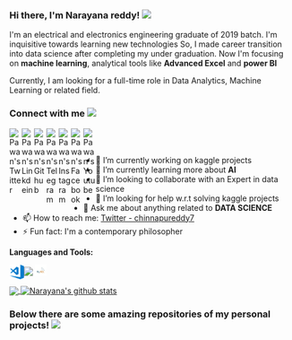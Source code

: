 ### Hi there, I'm Narayana reddy! <img src="https://media.giphy.com/media/hvRJCLFzcasrR4ia7z/giphy.gif" width="25px"></a>

I'm an electrical and electronics engineering graduate of 2019 batch. I'm inquisitive towards learning new technologies So, I made career transition into data science after completing my under graduation. Now I'm focusing on **machine learning**, analytical tools like **Advanced Excel** and **power BI**

Currently, I am looking for a full-time role in Data Analytics, Machine Learning or related field.

### Connect with me <img src="https://media0.giphy.com/media/b73wUq1jFLBTy/200w.webp?cid=ecf05e47ssn5j01gupjyc6c22xkdbpev381onlz7kzlrwlz9&rid=200w.webp" width="75px"></a>

<a href="https://twitter.com/chinnapureddy7">
  <img align="left" alt="Pawan's Twitter" width="22px" src="https://cdn.jsdelivr.net/npm/simple-icons@v3/icons/twitter.svg" />
</a>
<a href="https://www.linkedin.com/in/narayana-reddy-chinnapu-reddy-8a96a6145/">
  <img align="left" alt="Pawan's Linkdein" width="22px" src="https://cdn.jsdelivr.net/npm/simple-icons@v3/icons/linkedin.svg" />
</a>
<a href="https://github.com/NARAYANAREDDY37">
  <img align="left" alt="Pawan's Github" width="22px" src="https://cdn.jsdelivr.net/npm/simple-icons@v3/icons/github.svg" />
</a>
<a href="https://t.me/narayanareddy37">
  <img align="left" alt="Pawan's Telegram" width="22px" src="https://cdn.jsdelivr.net/npm/simple-icons@v3/icons/telegram.svg" />
</a>
<a href="https://www.instagram.com/__narayanareddy37__/?hl=en">
  <img align="left" alt="Pawan's Instagram" width="22px" src="https://cdn.jsdelivr.net/npm/simple-icons@v3/icons/instagram.svg" />
</a>
<a href="https://www.facebook.com/narayanareddy.chinnapureddy.35/">
  <img align="left" alt="Pawan's Facebook" width="22px" src="https://cdn.jsdelivr.net/npm/simple-icons@v3/icons/facebook.svg" />
</a>
<a href="https://www.youtube.com/channel/UC6SltFd3x6FaIYMWUEO1Nuw?view_as=subscriber">
  <img align="left" alt="Pawan's Youtube" width="22px" src="https://cdn.jsdelivr.net/npm/simple-icons@v3/icons/youtube.svg" />
</a>

<br/>
<br/>

- 🔭 I’m currently working on kaggle projects
- 🌱 I’m currently learning more about **AI**
- 👯 I’m looking to collaborate with an Expert in data science
- 🤔 I’m looking for help w.r.t solving kaggle projects
- 💬 Ask me about anything related to **DATA SCIENCE**
- 📫 How to reach me: [Twitter - chinnapureddy7](https://twitter.com/chinnapureddy7)
- ⚡ Fun fact: I'm a contemporary philosopher

**Languages and Tools:**  

<img align="left" alt="Visual Studio Code" width="26px" src="https://raw.githubusercontent.com/github/explore/80688e429a7d4ef2fca1e82350fe8e3517d3494d/topics/visual-studio-code/visual-studio-code.png"></code>
<code><img height="20" src="https://raw.githubusercontent.com/rhoit/mode-icons/dump/icons/python.png"></code>
<code><img height="20" src="https://raw.githubusercontent.com/github/explore/80688e429a7d4ef2fca1e82350fe8e3517d3494d/topics/mysql/mysql.png"></code>

<a href="https://github.com/NARAYANAREDDY37">
  <img align="center" src="https://github-readme-stats.vercel.app/api/top-langs/?username=NARAYANAREDDY37&theme=light&hide_langs_below=1" />
</a>
<a href="https://github.com/NARAYANAREDDY37">
 <img align="center" src="https://github-readme-stats.vercel.app/api?username=NARAYANAREDDY37&show_icons=true&theme=light&line_height=27" alt="Narayana's github stats"/>
</a>

<div align="Left">

### Below there are some amazing repositories of my personal projects! <img src="https://media4.giphy.com/media/l1J9P0qQRurXaersY/giphy.gif?cid=ecf05e47ig7b2nog6qej9doka69bqybar1cgsnezzguzobog&rid=giphy.gif" width="50px"></a>


</div>
